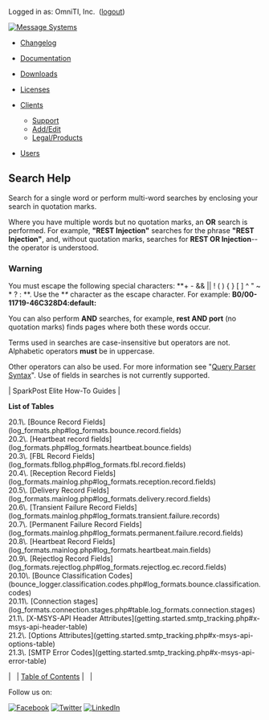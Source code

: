 Logged in as: OmniTI, Inc.  ([logout](https://support.messagesystems.com/logout.php))

[![Message Systems](https://support.messagesystems.com/images/ms-white205.png)](https://support.messagesystems.com/start.php) 

*   [Changelog](https://support.messagesystems.com/start.php?show=changelog)
*   [Documentation](https://support.messagesystems.com/docs/)
*   [Downloads](https://support.messagesystems.com/start.php)

*   [Licenses](https://support.messagesystems.com/license_summary.php)
*   <a href="">Clients</a>
    *   [Support](https://support.messagesystems.com/cs.php)
    *   [Add/Edit](https://support.messagesystems.com/edit_client.php)
    *   [Legal/Products](https://support.messagesystems.com/edit_products.php)
*   [Users](https://support.messagesystems.com/edit_customer.php)

## Search Help

Search for a single word or perform multi-word searches by enclosing your search in quotation marks.

Where you have multiple words but no quotation marks, an **OR** search is performed. For example, **"REST Injection"** searches for the phrase **"REST Injection"**, and, without quotation marks, searches for **REST OR Injection**--the operator is understood.

### Warning

You must escape the following special characters: **+ - && || ! ( ) { } [ ] ^ " ~ * ? : \**. Use the **\** character as the escape character. For example: **B0/00-11719-46C328D4\:default\:**

You can also perform **AND** searches, for example, **rest AND port** (no quotation marks) finds pages where both these words occur.

Terms used in searches are case-insensitive but operators are not. Alphabetic operators **must** be in uppercase.

Other operators can also be used. For more information see "[Query Parser Syntax](https://lucene.apache.org/core/old_versioned_docs/versions/3_0_0/queryparsersyntax.html)". Use of fields in searches is not currently supported.

| SparkPost Elite How-To Guides |

**List of Tables**

<dl>

<dt>20.1\. [Bounce Record Fields](log_formats.php#log_formats.bounce.record.fields)</dt>

<dt>20.2\. [Heartbeat record fields](log_formats.php#log_formats.heartbeat.bounce.fields)</dt>

<dt>20.3\. [FBL Record Fields](log_formats.fbllog.php#log_formats.fbl.record.fields)</dt>

<dt>20.4\. [Reception Record Fields](log_formats.mainlog.php#log_formats.reception.record.fields)</dt>

<dt>20.5\. [Delivery Record Fields](log_formats.mainlog.php#log_formats.delivery.record.fields)</dt>

<dt>20.6\. [Transient Failure Record Fields](log_formats.mainlog.php#log_formats.transient.failure.records)</dt>

<dt>20.7\. [Permanent Failure Record Fields](log_formats.mainlog.php#log_formats.permanent.failure.record.fields)</dt>

<dt>20.8\. [Heartbeat Record Fields](log_formats.mainlog.php#log_formats.heartbeat.main.fields)</dt>

<dt>20.9\. [Rejectlog Record Fields](log_formats.rejectlog.php#log_formats.rejectlog.ec.record.fields)</dt>

<dt>20.10\. [Bounce Classification Codes](bounce_logger.classification.codes.php#log_formats.bounce.classification.codes)</dt>

<dt>20.11\. [Connection stages](log_formats.connection.stages.php#table.log_formats.connection.stages)</dt>

<dt>21.1\. [X-MSYS-API Header Attributes](getting.started.smtp_tracking.php#x-msys-api-header-table)</dt>

<dt>21.2\. [Options Attributes](getting.started.smtp_tracking.php#x-msys-api-options-table)</dt>

<dt>21.3\. [SMTP Error Codes](getting.started.smtp_tracking.php#x-msys-api-error-table)</dt>

</dl>

|   | [Table of Contents](index.php) |   |

Follow us on:

[![Facebook](https://support.messagesystems.com/images/icon-facebook.png)](http://www.facebook.com/messagesystems) [![Twitter](https://support.messagesystems.com/images/icon-twitter.png)](http://twitter.com/#!/MessageSystems) [![LinkedIn](https://support.messagesystems.com/images/icon-linkedin.png)](http://www.linkedin.com/company/message-systems)